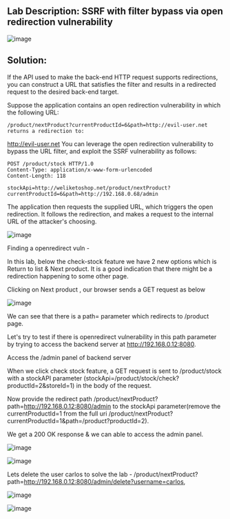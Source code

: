## Lab Description: SSRF with filter bypass via open redirection vulnerability

![image](https://github.com/jayshah17/PortSwiggerLabs/assets/76842630/3866d3c6-bbd5-4425-98b7-136529414b67)


## Solution:   

If the API used to make the back-end HTTP request supports redirections, you can construct a URL that satisfies the filter and results in a redirected request to the desired back-end target.

Suppose the application contains an open redirection vulnerability in which the following URL:
```
/product/nextProduct?currentProductId=6&path=http://evil-user.net
returns a redirection to:
```
http://evil-user.net
You can leverage the open redirection vulnerability to bypass the URL filter, and exploit the SSRF vulnerability as follows:
```
POST /product/stock HTTP/1.0
Content-Type: application/x-www-form-urlencoded
Content-Length: 118

stockApi=http://weliketoshop.net/product/nextProduct?currentProductId=6&path=http://192.168.0.68/admin
```
The application then requests the supplied URL, which triggers the open redirection. It follows the redirection, and makes a request to the internal URL of the attacker's choosing.


![image](https://github.com/jayshah17/PortSwiggerLabs/assets/76842630/d13b6f5e-64da-4d43-a462-0d4f380a5f86)


Finding a openredirect vuln -

In this lab, below the check-stock feature we have 2 new options which is Return to list & Next product. It is a good indication that there might be a redirection happening to some other page.

Clicking on Next product , our browser sends a GET request as below

![image](https://github.com/jayshah17/PortSwiggerLabs/assets/76842630/93203b12-64c7-46ba-9137-d6a87765d9f4)

We can see that there is a path= parameter which redirects to /product page.

Let's try to test if there is openredirect vulnerability in this path parameter by trying to access the backend server at http://192.168.0.12:8080.

Access the /admin panel of backend server

When we click check stock feature, a GET request is sent to /product/stock with a stockAPI parameter (stockApi=/product/stock/check?productId=2&storeId=1) in the body of the request.

Now provide the redirect path /product/nextProduct?path=http://192.168.0.12:8080/admin to the stockApi parameter(remove the currentProductId=1 from the full uri /product/nextProduct?currentProductId=1&path=/product?productId=2).

We get a 200 OK response & we can able to access the admin panel.

![image](https://github.com/jayshah17/PortSwiggerLabs/assets/76842630/6d27f452-4932-4e4f-8143-7038b521f6fd)


![image](https://github.com/jayshah17/PortSwiggerLabs/assets/76842630/a65c07a9-48df-45f2-aa89-b8592481cb97)

Lets delete the user carlos to solve the lab - /product/nextProduct?path=http://192.168.0.12:8080/admin/delete?username=carlos,

![image](https://github.com/jayshah17/PortSwiggerLabs/assets/76842630/58748f78-6095-47c8-a8fb-45f774f3f53b)


![image](https://github.com/jayshah17/PortSwiggerLabs/assets/76842630/785f1be9-e720-4fb9-90e3-7d1128311ca9)

